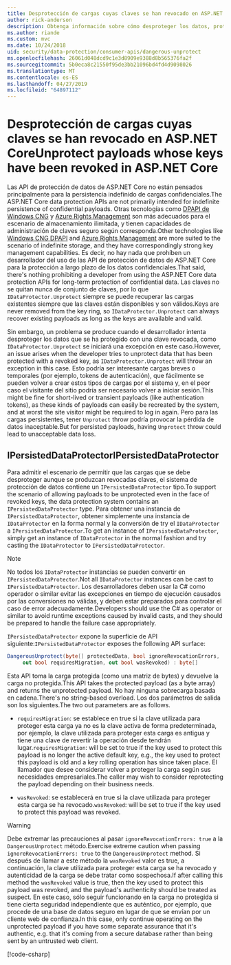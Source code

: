```yaml
---
title: Desprotección de cargas cuyas claves se han revocado en ASP.NET Core
author: rick-anderson
description: Obtenga información sobre cómo desproteger los datos, protegidos con las claves que desde entonces han sido revocadas, en una aplicación ASP.NET Core.
ms.author: riande
ms.custom: mvc
ms.date: 10/24/2018
uid: security/data-protection/consumer-apis/dangerous-unprotect
ms.openlocfilehash: 26061d048dcd9c1e3d8909e9388d8b565376fa2f
ms.sourcegitcommit: 5b0eca8c21550f95de3bb21096bd4fd4d9098026
ms.translationtype: MT
ms.contentlocale: es-ES
ms.lasthandoff: 04/27/2019
ms.locfileid: "64897112"
---
```

# <a name="unprotect-payloads-whose-keys-have-been-revoked-in-aspnet-core"></a><span data-ttu-id="155b6-103">Desprotección de cargas cuyas claves se han revocado en ASP.NET Core</span><span class="sxs-lookup"><span data-stu-id="155b6-103">Unprotect payloads whose keys have been revoked in ASP.NET Core</span></span>

<a name="data-protection-consumer-apis-dangerous-unprotect"></a>

<span data-ttu-id="155b6-104">Las API de protección de datos de ASP.NET Core no están pensados principalmente para la persistencia indefinido de cargas confidenciales.</span><span class="sxs-lookup"><span data-stu-id="155b6-104">The ASP.NET Core data protection APIs are not primarily intended for indefinite persistence of confidential payloads.</span></span> <span data-ttu-id="155b6-105">Otras tecnologías como [DPAPI de Windows CNG](https://msdn.microsoft.com/library/windows/desktop/hh706794%28v=vs.85%29.aspx) y [Azure Rights Management](/rights-management/) son más adecuados para el escenario de almacenamiento ilimitada, y tienen capacidades de administración de claves seguro según corresponda.</span><span class="sxs-lookup"><span data-stu-id="155b6-105">Other technologies like [Windows CNG DPAPI](https://msdn.microsoft.com/library/windows/desktop/hh706794%28v=vs.85%29.aspx) and [Azure Rights Management](/rights-management/) are more suited to the scenario of indefinite storage, and they have correspondingly strong key management capabilities.</span></span> <span data-ttu-id="155b6-106">Es decir, no hay nada que prohíben un desarrollador del uso de las API de protección de datos de ASP.NET Core para la protección a largo plazo de los datos confidenciales.</span><span class="sxs-lookup"><span data-stu-id="155b6-106">That said, there's nothing prohibiting a developer from using the ASP.NET Core data protection APIs for long-term protection of confidential data.</span></span> <span data-ttu-id="155b6-107">Las claves no se quitan nunca de conjunto de claves, por lo que `IDataProtector.Unprotect` siempre se puede recuperar las cargas existentes siempre que las claves están disponibles y son válidos.</span><span class="sxs-lookup"><span data-stu-id="155b6-107">Keys are never removed from the key ring, so `IDataProtector.Unprotect` can always recover existing payloads as long as the keys are available and valid.</span></span>

<span data-ttu-id="155b6-108">Sin embargo, un problema se produce cuando el desarrollador intenta desproteger los datos que se ha protegido con una clave revocada, como `IDataProtector.Unprotect` se iniciará una excepción en este caso.</span><span class="sxs-lookup"><span data-stu-id="155b6-108">However, an issue arises when the developer tries to unprotect data that has been protected with a revoked key, as `IDataProtector.Unprotect` will throw an exception in this case.</span></span> <span data-ttu-id="155b6-109">Esto podría ser interesante cargas breves o temporales (por ejemplo, tokens de autenticación), que fácilmente se pueden volver a crear estos tipos de cargas por el sistema y, en el peor caso el visitante del sitio podría ser necesario volver a iniciar sesión.</span><span class="sxs-lookup"><span data-stu-id="155b6-109">This might be fine for short-lived or transient payloads (like authentication tokens), as these kinds of payloads can easily be recreated by the system, and at worst the site visitor might be required to log in again.</span></span> <span data-ttu-id="155b6-110">Pero para las cargas persistentes, tener `Unprotect` throw podría provocar la pérdida de datos inaceptable.</span><span class="sxs-lookup"><span data-stu-id="155b6-110">But for persisted payloads, having `Unprotect` throw could lead to unacceptable data loss.</span></span>

## <a name="ipersisteddataprotector"></a><span data-ttu-id="155b6-111">IPersistedDataProtector</span><span class="sxs-lookup"><span data-stu-id="155b6-111">IPersistedDataProtector</span></span>

<span data-ttu-id="155b6-112">Para admitir el escenario de permitir que las cargas que se debe desproteger aunque se produzcan revocadas claves, el sistema de protección de datos contiene un `IPersistedDataProtector` tipo.</span><span class="sxs-lookup"><span data-stu-id="155b6-112">To support the scenario of allowing payloads to be unprotected even in the face of revoked keys, the data protection system contains an `IPersistedDataProtector` type.</span></span> <span data-ttu-id="155b6-113">Para obtener una instancia de `IPersistedDataProtector`, obtener simplemente una instancia de `IDataProtector` en la forma normal y la conversión de try el `IDataProtector` a `IPersistedDataProtector`.</span><span class="sxs-lookup"><span data-stu-id="155b6-113">To get an instance of `IPersistedDataProtector`, simply get an instance of `IDataProtector` in the normal fashion and try casting the `IDataProtector` to `IPersistedDataProtector`.</span></span>

> [!NOTE]
> <span data-ttu-id="155b6-114">No todos los `IDataProtector` instancias se pueden convertir en `IPersistedDataProtector`.</span><span class="sxs-lookup"><span data-stu-id="155b6-114">Not all `IDataProtector` instances can be cast to `IPersistedDataProtector`.</span></span> <span data-ttu-id="155b6-115">Los desarrolladores deben usar la C# como operador o similar evitar las excepciones en tiempo de ejecución causados por las conversiones no válidas, y deben estar preparados para controlar el caso de error adecuadamente.</span><span class="sxs-lookup"><span data-stu-id="155b6-115">Developers should use the C# as operator or similar to avoid runtime exceptions caused by invalid casts, and they should be prepared to handle the failure case appropriately.</span></span>

<span data-ttu-id="155b6-116">`IPersistedDataProtector` expone la superficie de API siguiente:</span><span class="sxs-lookup"><span data-stu-id="155b6-116">`IPersistedDataProtector` exposes the following API surface:</span></span>

```csharp
DangerousUnprotect(byte[] protectedData, bool ignoreRevocationErrors,
     out bool requiresMigration, out bool wasRevoked) : byte[]
```

<span data-ttu-id="155b6-117">Esta API toma la carga protegida (como una matriz de bytes) y devuelve la carga no protegida.</span><span class="sxs-lookup"><span data-stu-id="155b6-117">This API takes the protected payload (as a byte array) and returns the unprotected payload.</span></span> <span data-ttu-id="155b6-118">No hay ninguna sobrecarga basada en cadena.</span><span class="sxs-lookup"><span data-stu-id="155b6-118">There's no string-based overload.</span></span> <span data-ttu-id="155b6-119">Los dos parámetros de salida son los siguientes.</span><span class="sxs-lookup"><span data-stu-id="155b6-119">The two out parameters are as follows.</span></span>

* <span data-ttu-id="155b6-120">`requiresMigration`: se establece en true si la clave utilizada para proteger esta carga ya no es la clave activa de forma predeterminada, por ejemplo, la clave utilizada para proteger esta carga es antigua y tiene una clave de revertir la operación desde tendrán lugar.</span><span class="sxs-lookup"><span data-stu-id="155b6-120">`requiresMigration`: will be set to true if the key used to protect this payload is no longer the active default key, e.g., the key used to protect this payload is old and a key rolling operation has since taken place.</span></span> <span data-ttu-id="155b6-121">El llamador que desee considerar volver a proteger la carga según sus necesidades empresariales.</span><span class="sxs-lookup"><span data-stu-id="155b6-121">The caller may wish to consider reprotecting the payload depending on their business needs.</span></span>

* <span data-ttu-id="155b6-122">`wasRevoked`: se establecerá en true si la clave utilizada para proteger esta carga se ha revocado.</span><span class="sxs-lookup"><span data-stu-id="155b6-122">`wasRevoked`: will be set to true if the key used to protect this payload was revoked.</span></span>

>[!WARNING]
> <span data-ttu-id="155b6-123">Debe extremar las precauciones al pasar `ignoreRevocationErrors: true` a la `DangerousUnprotect` método.</span><span class="sxs-lookup"><span data-stu-id="155b6-123">Exercise extreme caution when passing `ignoreRevocationErrors: true` to the `DangerousUnprotect` method.</span></span> <span data-ttu-id="155b6-124">Si después de llamar a este método la `wasRevoked` valor es true, a continuación, la clave utilizada para proteger esta carga se ha revocado y autenticidad de la carga se debe tratar como sospechosa.</span><span class="sxs-lookup"><span data-stu-id="155b6-124">If after calling this method the `wasRevoked` value is true, then the key used to protect this payload was revoked, and the payload's authenticity should be treated as suspect.</span></span> <span data-ttu-id="155b6-125">En este caso, sólo seguir funcionando en la carga no protegida si tiene cierta seguridad independiente que es auténtico, por ejemplo, que procede de una base de datos seguro en lugar de que se envían por un cliente web de confianza.</span><span class="sxs-lookup"><span data-stu-id="155b6-125">In this case, only continue operating on the unprotected payload if you have some separate assurance that it's authentic, e.g. that it's coming from a secure database rather than being sent by an untrusted web client.</span></span>

[!code-csharp[](dangerous-unprotect/samples/dangerous-unprotect.cs)]
